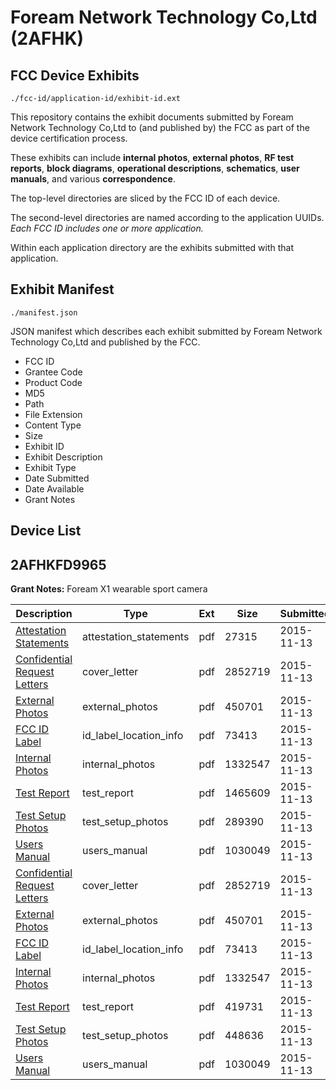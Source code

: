 # Foream Network Technology Co,Ltd (2AFHK)
## FCC Device Exhibits

```
./fcc-id/application-id/exhibit-id.ext
```

This repository contains the exhibit documents submitted by Foream Network Technology Co,Ltd to (and published by) the FCC as part of the device certification process.

These exhibits can include **internal photos**, **external photos**, **RF test reports**, **block diagrams**, **operational descriptions**, **schematics**, **user manuals**, and various **correspondence**.

The top-level directories are sliced by the FCC ID of each device.

The second-level directories are named according to the application UUIDs. *Each FCC ID includes one or more application.*

Within each application directory are the exhibits submitted with that application. 

## Exhibit Manifest

```
./manifest.json
```

JSON manifest which describes each exhibit submitted by Foream Network Technology Co,Ltd and published by the FCC.

- FCC ID
- Grantee Code
- Product Code
- MD5
- Path
- File Extension
- Content Type
- Size
- Exhibit ID
- Exhibit Description
- Exhibit Type
- Date Submitted
- Date Available
- Grant Notes

## Device List
## 2AFHKFD9965
**Grant Notes:** Foream X1 wearable sport camera

| Description | Type | Ext | Size | Submitted | Available |
| ----------- | ---- | --- | ---- | --------- | --------- |
| [Attestation Statements](2AFHKFD9965/344f21c2e6ac8d7415af345785793ce9/2812110.pdf) | attestation_statements | pdf | 27315 | 2015-11-13 | 2015-11-13 |
| [Confidential Request Letters](2AFHKFD9965/344f21c2e6ac8d7415af345785793ce9/2812071.pdf) | cover_letter | pdf | 2852719 | 2015-11-13 | 2015-11-13 |
| [External Photos](2AFHKFD9965/344f21c2e6ac8d7415af345785793ce9/2812072.pdf) | external_photos | pdf | 450701 | 2015-11-13 | 2015-11-13 |
| [FCC ID Label](2AFHKFD9965/344f21c2e6ac8d7415af345785793ce9/2812073.pdf) | id_label_location_info | pdf | 73413 | 2015-11-13 | 2015-11-13 |
| [Internal Photos](2AFHKFD9965/344f21c2e6ac8d7415af345785793ce9/2812074.pdf) | internal_photos | pdf | 1332547 | 2015-11-13 | 2015-11-13 |
| [Test Report](2AFHKFD9965/344f21c2e6ac8d7415af345785793ce9/2812107.pdf) | test_report | pdf | 1465609 | 2015-11-13 | 2015-11-13 |
| [Test Setup Photos](2AFHKFD9965/344f21c2e6ac8d7415af345785793ce9/2812108.pdf) | test_setup_photos | pdf | 289390 | 2015-11-13 | 2015-11-13 |
| [Users Manual](2AFHKFD9965/344f21c2e6ac8d7415af345785793ce9/2812077.pdf) | users_manual | pdf | 1030049 | 2015-11-13 | 2015-11-13 |
| [Confidential Request Letters](2AFHKFD9965/faf66f898608c09d350054b02c1c69e8/2812071.pdf) | cover_letter | pdf | 2852719 | 2015-11-13 | 2015-11-13 |
| [External Photos](2AFHKFD9965/faf66f898608c09d350054b02c1c69e8/2812072.pdf) | external_photos | pdf | 450701 | 2015-11-13 | 2015-11-13 |
| [FCC ID Label](2AFHKFD9965/faf66f898608c09d350054b02c1c69e8/2812073.pdf) | id_label_location_info | pdf | 73413 | 2015-11-13 | 2015-11-13 |
| [Internal Photos](2AFHKFD9965/faf66f898608c09d350054b02c1c69e8/2812074.pdf) | internal_photos | pdf | 1332547 | 2015-11-13 | 2015-11-13 |
| [Test Report](2AFHKFD9965/faf66f898608c09d350054b02c1c69e8/2812075.pdf) | test_report | pdf | 419731 | 2015-11-13 | 2015-11-13 |
| [Test Setup Photos](2AFHKFD9965/faf66f898608c09d350054b02c1c69e8/2812076.pdf) | test_setup_photos | pdf | 448636 | 2015-11-13 | 2015-11-13 |
| [Users Manual](2AFHKFD9965/faf66f898608c09d350054b02c1c69e8/2812077.pdf) | users_manual | pdf | 1030049 | 2015-11-13 | 2015-11-13 |
